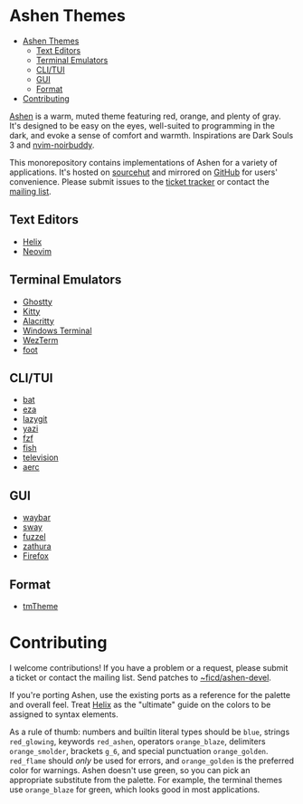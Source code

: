 # Ashen Themes

<!--toc:start-->

- [Ashen Themes](#ashen-themes)
  - [Text Editors](#text-editors)
  - [Terminal Emulators](#terminal-emulators)
  - [CLI/TUI](#clitui)
  - [GUI](#gui)
  - [Format](#format)
- [Contributing](#contributing)

<!--toc:end-->

[Ashen](https://sr.ht/~ficd/ashen/) is a warm, muted theme featuring red,
orange, and plenty of gray. It's designed to be easy on the eyes, well-suited to
programming in the dark, and evoke a sense of comfort and warmth. Inspirations
are Dark Souls 3 and
[nvim-noirbuddy](https://github.com/jesseleite/nvim-noirbuddy).

This monorepository contains implementations of Ashen for a variety of
applications. It's hosted on [sourcehut](https://sr.ht/~ficd/ashen/) and
mirrored on [GitHub](https://github.com/ficcdaf/ashen) for users' convenience.
Please submit issues to the [ticket tracker](https://todo.sr.ht/~ficd/ashen) or
contact the [mailing list](https://lists.sr.ht/~ficd/ashen).

## Text Editors

- [Helix](/helix/README.md)
- [Neovim](https://github.com/ficcdaf/ashen.nvim)

## Terminal Emulators

- [Ghostty](./ghostty)
- [Kitty](./kitty)
- [Alacritty](./alacritty)
- [Windows Terminal](/windows-terminal/README.md)
- [WezTerm](/wezterm/README.md)
- [foot](./foot/README.md)

## CLI/TUI

- [bat](/bat/README.md)
- [eza](/eza/README.md)
- [lazygit](/lazygit/README.md)
- [yazi](/ashen.yazi/README.md)
- [fzf](/fzf/README.md)
- [fish](/fish/README.md)
- [television](/television/README.md)
- [aerc](/aerc/README.md)

## GUI

- [waybar](/waybar/README.md)
- [sway](/sway/README.md)
- [fuzzel](/fuzzel/README.md)
- [zathura](/zathura/README.md)
- [Firefox](/firefox/README.md)

## Format

- [tmTheme](/tmtheme/README.md)

# Contributing

I welcome contributions! If you have a problem or a request, please submit a
ticket or contact the mailing list. Send patches to
[~ficd/ashen-devel](https://lists.sr.ht/~ficd/ashen-devel).

If you're porting Ashen, use the existing ports as a reference for the palette
and overall feel. Treat [Helix](/helix/README.md) as the "ultimate" guide on the
colors to be assigned to syntax elements.

As a rule of thumb: numbers and builtin literal types should be `blue`, strings
`red_glowing`, keywords `red_ashen`, operators `orange_blaze`, delimiters
`orange_smolder`, brackets `g_6`, and special punctuation `orange_golden`.
`red_flame` should _only_ be used for errors, and `orange_golden` is the
preferred color for warnings. Ashen doesn't use green, so you can pick an
appropriate substitute from the palette. For example, the terminal themes use
`orange_blaze` for green, which looks good in most applications.
